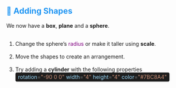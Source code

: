 <h2 style="color:#2196F3;">🔺 Adding Shapes</h2>

<p>We now have a <b>box</b>, <b>plane</b> and a <b>sphere</b>.</p>

<ol>
  &nbsp; <li>Change the sphere’s <span style="color:purple;">radius</span> or make it taller using <b>scale</b>.</li>
  &nbsp; <li>Move the shapes to create an arrangement.</li>
  &nbsp; <li>Try adding a <b>cylinder</b> with the following properties</li>

  <span style="background-color:#1e1e1e; color:#d4d4d4; padding: 0.25em 0.5em; display:inline-block; border-radius: 4px;">
    <span style="color:#9cdcfe;">rotation</span><span style="color:#808080;">=</span><span style="color:#ce9178;">"-90 0 0"</span><span style="color:#d4d4d4;"> </span>
    <span style="color:#9cdcfe;">width</span><span style="color:#808080;">=</span><span style="color:#ce9178;">"4"</span><span style="color:#d4d4d4;"> </span>
    <span style="color:#9cdcfe;">height</span><span style="color:#808080;">=</span><span style="color:#ce9178;">"4"</span><span style="color:#d4d4d4;"> </span>
    <span style="color:#9cdcfe;">color</span><span style="color:#808080;">=</span><span style="color:#ce9178;">"#7BC8A4"</span>
  </span>
</ol>
